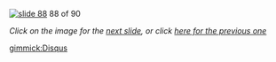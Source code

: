 [![slide 88](https://dl.dropboxusercontent.com/u/2977490/presentations/cookbook/img88.jpg)](89.md)
88 of 90

_Click on the image for the [next slide](89.md), or click [here for the previous one](87.md)_

[gimmick:Disqus](theodox-github)